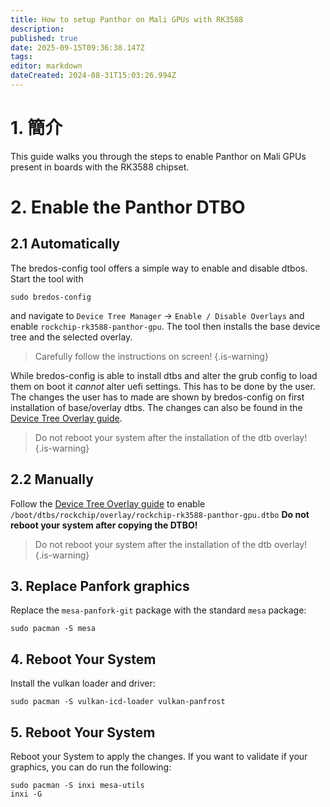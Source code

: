 ```yaml
---
title: How to setup Panthor on Mali GPUs with RK3588
description:
published: true
date: 2025-09-15T09:36:38.147Z
tags:
editor: markdown
dateCreated: 2024-08-31T15:03:26.994Z
---
```


# 1. 簡介

This guide walks you through the steps to enable Panthor on Mali GPUs present in boards with the RK3588 chipset.

# 2. Enable the Panthor DTBO

## 2.1 Automatically

The bredos-config tool offers a simple way to enable and disable dtbos. Start the tool with

```
sudo bredos-config
```

and navigate to `Device Tree Manager` -> `Enable / Disable Overlays` and enable `rockchip-rk3588-panthor-gpu`. The tool then installs the base device tree and the selected overlay.

> Carefully follow the instructions on screen!
> {.is-warning}

While bredos-config is able to install dtbs and alter the grub config to load them on boot it _cannot_ alter uefi settings. This has to be done by the user. The changes the user has to made are shown by bredos-config on first installation of base/overlay dtbs. The changes can also be found in the [Device Tree Overlay guide](/how-to/how-to-enable-dtbos).

> Do not reboot your system after the installation of the dtb overlay!
> {.is-warning}

## 2.2 Manually

Follow the [Device Tree Overlay guide](/how-to/how-to-enable-dtbos) to enable
`/boot/dtbs/rockchip/overlay/rockchip-rk3588-panthor-gpu.dtbo`
**Do not reboot your system after copying the DTBO!**

> Do not reboot your system after the installation of the dtb overlay!
> {.is-warning}

## 3. Replace Panfork graphics

Replace the `mesa-panfork-git` package with the standard `mesa` package:

```
sudo pacman -S mesa
```

## 4. Reboot Your System

Install the vulkan loader and driver:

```
sudo pacman -S vulkan-icd-loader vulkan-panfrost
```

## 5. Reboot Your System

Reboot your System to apply the changes. If you want to validate if your graphics, you can do run the following:

```
sudo pacman -S inxi mesa-utils
inxi -G
```